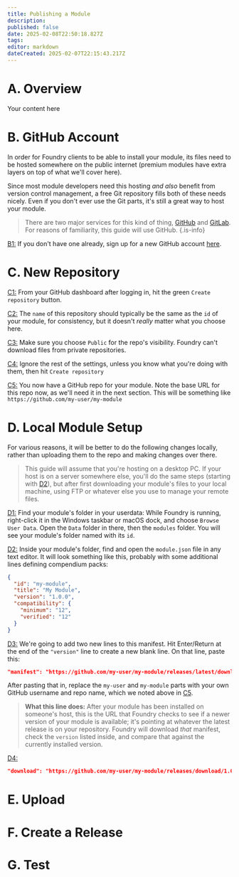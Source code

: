 ```yaml
---
title: Publishing a Module
description: 
published: false
date: 2025-02-08T22:50:18.827Z
tags: 
editor: markdown
dateCreated: 2025-02-07T22:15:43.217Z
---
```


# A. Overview
Your content here

# B. GitHub Account
In order for Foundry clients to be able to install your module, its files need to be hosted somewhere on the public internet (premium modules have extra layers on top of what we'll cover here).

Since most module developers need this hosting *and also* benefit from version control management, a free Git repository fills both of these needs nicely. Even if you don't ever use the Git parts, it's still a great way to host your module.

>There are two major services for this kind of thing, [GitHub](https://github.com/) and [GitLab](https://about.gitlab.com/). For reasons of familiarity, this guide will use GitHub. {.is-info}

<a id="B1" href="#B1">B1:</a> If you don't have one already, sign up for a new GitHub account [here](https://github.com/signup).

# C. New Repository
<a id="C1" href="#C1">C1:</a> From your GitHub dashboard after logging in, hit the green `Create repository` button.

<a id="C2" href="#C2">C2:</a> The `name` of this repository should typically be the same as the `id` of your module, for consistency, but it doesn't *really* matter what you choose here.

<a id="C3" href="#C3">C3:</a> Make sure you choose `Public` for the repo's visibility. Foundry can't download files from private repositories.

<a id="C4" href="#C4">C4:</a> Ignore the rest of the settings, unless you know what you're doing with them, then hit `Create repository`

<a id="C5" href="#C5">C5:</a> You now have a GitHub repo for your module. Note the base URL for this repo now, as we'll need it in the next section. This will be something like `https://github.com/my-user/my-module`

# D. Local Module Setup
For various reasons, it will be better to do the following changes locally, rather than uploading them to the repo and making changes over there.

>This guide will assume that you're hosting on a desktop PC. If your host is on a server somewhere else, you'll do the same steps (starting with <a id="D2" href="#D2">D2</a>), but after first downloading your module's files to your local machine, using FTP or whatever else you use to manage your remote files.

<a id="D1" href="#D1">D1:</a> Find your module's folder in your userdata: While Foundry is running, right-click it in the Windows taskbar or macOS dock, and choose `Browse User Data`. Open the `Data` folder in there, then the `modules` folder. You will see your module's folder named with its `id`.

<a id="D2" href="#D2">D2:</a> Inside your module's folder, find and open the `module.json` file in any text editor. It will look something like this, probably with some additional lines defining compendium packs:
```json
{
  "id": "my-module",
  "title": "My Module",
  "version": "1.0.0",
  "compatibility": {
    "minimum": "12",
    "verified": "12"
  }
}
```
<a id="D3" href="#D3">D3:</a> We're going to add two new lines to this manifest. Hit Enter/Return at the end of the `"version"` line to create a new blank line. On that line, paste this:
```json
"manifest": "https://github.com/my-user/my-module/releases/latest/download/module.json",
```
After pasting that in, replace the `my-user` and `my-module` parts with your own GitHub username and repo name, which we noted above in <a id="C5" href="#C5">C5</a>.

>**What this line does:** After your module has been installed on someone's host, this is the URL that Foundry checks to see if a newer version of your module is available; it's pointing at whatever the latest release is on your repository. Foundry will download *that* manifest, check the `version` listed inside, and compare that against the currently installed version.

<a id="D4" href="#D4">D4:</a> 
```json
"download": "https://github.com/my-user/my-module/releases/download/1.0.0/module.zip",
```
# E. Upload

# F. Create a Release

# G. Test

